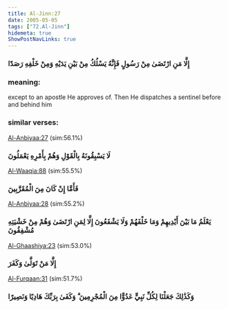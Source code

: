 ```yaml
---
title: Al-Jinn:27
date: 2005-05-05
tags: ["72.Al-Jinn"]
hidemeta: true 
ShowPostNavLinks: true 
---
```

### إِلَّا مَنِ ارْتَضَىٰ مِنْ رَسُولٍ فَإِنَّهُ يَسْلُكُ مِنْ بَيْنِ يَدَيْهِ وَمِنْ خَلْفِهِ رَصَدًا
### meaning: 
except to an apostle He approves of. Then He dispatches a sentinel before and behind him
### similar verses: 

[Al-Anbiyaa:27](/21/27) (sim:56.1%)

### لَا يَسْبِقُونَهُ بِالْقَوْلِ وَهُمْ بِأَمْرِهِ يَعْمَلُونَ

[Al-Waaqia:88](/56/88) (sim:55.5%)

### فَأَمَّا إِنْ كَانَ مِنَ الْمُقَرَّبِينَ

[Al-Anbiyaa:28](/21/28) (sim:55.2%)

### يَعْلَمُ مَا بَيْنَ أَيْدِيهِمْ وَمَا خَلْفَهُمْ وَلَا يَشْفَعُونَ إِلَّا لِمَنِ ارْتَضَىٰ وَهُمْ مِنْ خَشْيَتِهِ مُشْفِقُونَ

[Al-Ghaashiya:23](/88/23) (sim:53.0%)

### إِلَّا مَنْ تَوَلَّىٰ وَكَفَرَ

[Al-Furqaan:31](/25/31) (sim:51.7%)

### وَكَذَٰلِكَ جَعَلْنَا لِكُلِّ نَبِيٍّ عَدُوًّا مِنَ الْمُجْرِمِينَ ۗ وَكَفَىٰ بِرَبِّكَ هَادِيًا وَنَصِيرًا
